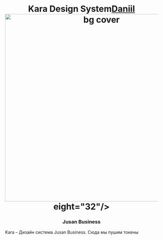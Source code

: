 <h1 align="center">Kara Design System<a href="https://daniilshat.ru/" target="_blank">Daniil</a> 
<img width="620" alt="bg cover" src="https://user-images.githubusercontent.com/111274755/213246283-28473280-5ab3-415c-8c5c-1c723f01fcf5.png"> eight="32"/></h1>
<h3 align="center">Jusan Business</h3>

Kara – Дизайн система Jusan Business.
Сюда мы пушим токены 
